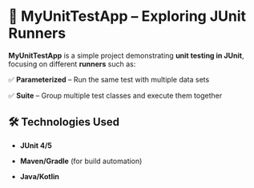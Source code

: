 # 📌 MyUnitTestApp – Exploring JUnit Runners  

**MyUnitTestApp** is a simple project demonstrating **unit testing in JUnit**, focusing on different **runners** such as:  

✅ **Parameterized** – Run the same test with multiple data sets  

✅ **Suite** – Group multiple test classes and execute them together  

## 🛠️ Technologies Used  

- **JUnit 4/5**

- **Maven/Gradle** (for build automation)

- **Java/Kotlin**
